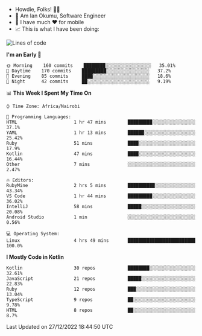 
* Howdie, Folks! 👋🤓
* 🤪 Am Ian Okumu, Software Engineer
* 📱 I have much ❤️ for mobile
* 📈 This is what I have been doing:
  
<!-- <a href="https://otsembo.github.io/OtsemboPortfolio/" style="margin-right:.5%; margin-top=.5%;">
  <img align="center" src="https://github-readme-stats.vercel.app/api/top-langs/?username=otsembo&layout=compact" />
</a> -->

<!--START_SECTION:waka-->
![Lines of code](https://img.shields.io/badge/From%20Hello%20World%20I%27ve%20Written-832%20Thousand%20lines%20of%20code-blue)

**I'm an Early 🐤** 

```text
🌞 Morning    160 commits    ████████░░░░░░░░░░░░░░░░░   35.01% 
🌆 Daytime    170 commits    █████████░░░░░░░░░░░░░░░░   37.2% 
🌃 Evening    85 commits     ████░░░░░░░░░░░░░░░░░░░░░   18.6% 
🌙 Night      42 commits     ██░░░░░░░░░░░░░░░░░░░░░░░   9.19%

```


📊 **This Week I Spent My Time On** 

```text
⌚︎ Time Zone: Africa/Nairobi

💬 Programming Languages: 
HTML                     1 hr 47 mins        █████████░░░░░░░░░░░░░░░░   37.1% 
YAML                     1 hr 13 mins        ██████░░░░░░░░░░░░░░░░░░░   25.42% 
Ruby                     51 mins             ████░░░░░░░░░░░░░░░░░░░░░   17.9% 
Kotlin                   47 mins             ████░░░░░░░░░░░░░░░░░░░░░   16.44% 
Other                    7 mins              ░░░░░░░░░░░░░░░░░░░░░░░░░   2.47%

🔥 Editors: 
RubyMine                 2 hrs 5 mins        ██████████░░░░░░░░░░░░░░░   43.34% 
VS Code                  1 hr 44 mins        █████████░░░░░░░░░░░░░░░░   36.02% 
IntelliJ                 58 mins             █████░░░░░░░░░░░░░░░░░░░░   20.08% 
Android Studio           1 min               ░░░░░░░░░░░░░░░░░░░░░░░░░   0.56%

💻 Operating System: 
Linux                    4 hrs 49 mins       █████████████████████████   100.0%

```

**I Mostly Code in Kotlin** 

```text
Kotlin                   30 repos            ████████░░░░░░░░░░░░░░░░░   32.61% 
JavaScript               21 repos            █████░░░░░░░░░░░░░░░░░░░░   22.83% 
Ruby                     12 repos            ███░░░░░░░░░░░░░░░░░░░░░░   13.04% 
TypeScript               9 repos             ██░░░░░░░░░░░░░░░░░░░░░░░   9.78% 
HTML                     8 repos             ██░░░░░░░░░░░░░░░░░░░░░░░   8.7%

```



 Last Updated on 27/12/2022 18:44:50 UTC
<!--END_SECTION:waka-->

<br />
<br />
<br />
<br />
<br />
  
  </div>
<!---
otsembo/otsembo is a ✨ special ✨ repository because its `README.md` (this file) appears on your GitHub profile.
You can click the Preview link to take a look at your changes.
--->
